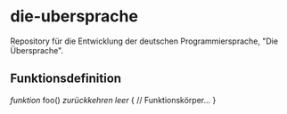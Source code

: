 # die-ubersprache
Repository für die Entwicklung der deutschen Programmiersprache, "Die Übersprache".


## Funktionsdefinition

*funktion* foo() *zurückkehren leer* {
  // Funktionskörper...
}
